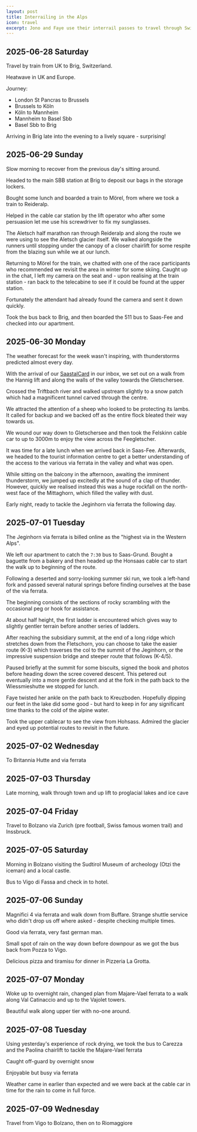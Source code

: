 ```yaml
---
layout: post
title: Interrailing in the Alps
icon: travel
excerpt: Jono and Faye use their interrail passes to travel through Switzerland and Italy for some high-mountain via ferrata and coastal touristing.
---
```


## 2025-06-28 Saturday
Travel by train from UK to Brig, Switzerland.

Heatwave in UK and Europe.

Journey:
- London St Pancras to Brussels
- Brussels to K&ouml;ln
- K&ouml;ln to Mannheim
- Mannheim to Basel Sbb
- Basel Sbb to Brig

Arriving in Brig late into the evening to a lively square - surprising!

## 2025-06-29 Sunday
Slow morning to recover from the previous day's sitting around.

Headed to the main SBB station at Brig to deposit our bags in the storage lockers.

Bought some lunch and boarded a train to M&ouml;rel, from where we took a train to Reideralp.

Helped in the cable car station by the lift operator who after some persuasion let me use his screwdriver to fix my sunglasses.

The Aletsch half marathon ran through Reideralp and along the route we were using to see the Aletsch glacier itself.  We walked alongside the runners until stopping under the canopy of a closer chairlift for some respite from the blazing sun while we at our lunch.

Returning to M&ouml;rel for the train, we chatted with one of the race participants who recommended we revisit the area in winter for some skiing. Caught up in the chat, I left my camera on the seat and - upon realising at the train station - ran back to the telecabine to see if it could be found at the upper station. 

Fortunately the attendant had already found the camera and sent it down quickly.

Took the bus back to Brig, and then boarded the 511 bus to Saas-Fee and checked into our apartment.

## 2025-06-30 Monday
The weather forecast for the week wasn't inspiring, with thunderstorms predicted almost every day.

With the arrival of our [SaastalCard]() in our inbox, we set out on a walk from the Hannig lift and along the walls of the valley towards the Gletschersee.

Crossed the Triftbach river and walked upstream slightly to a snow patch which had a magnificent tunnel carved through the centre.

We attracted the attention of a sheep who looked to be protecting its lambs. It called for backup and we backed off as the entire flock bleated their way towards us.

We wound our way down to Gletschersee and then took the Felskinn cable car to up to 3000m to enjoy the view across the Feegletscher.

It was time for a late lunch when we arrived back in Saas-Fee. Afterwards, we headed to the tourist information centre to get a better understanding of the access to the various via ferrata in the valley and what was open.

While sitting on the balcony in the afternoon, awaiting the imminent thunderstorm, we jumped up excitedly at the sound of a clap of thunder. 
However, quickly we realised instead this was a huge rockfall on the north-west face of the Mittaghorn, which filled the valley with dust.

Early night, ready to tackle the Jeginhorn via ferrata the following day.

## 2025-07-01 Tuesday
The Jeginhorn via ferrata is billed online as the "highest via in the Western Alps".

We left our apartment to catch the `7:30` bus to Saas-Grund. Bought a baguette from a bakery and then headed up the Honsaas cable car to start the walk up to beginning of the route.

Following a deserted and sorry-looking summer ski run, we took a left-hand fork and passed several natural springs before finding ourselves at the base of the via ferrata.

The beginning consists of the sections of rocky scrambling with the occasional peg or hook for assistance.

At about half height, the first ladder is encountered which gives way to slightly gentler terrain before another series of ladders.

After reaching the subsidiary summit, at the end of a long ridge which stretches down from the Fletschorn, you can choose to take the easier route (K-3) which traverses the col to the summit of the Jeginhorn, or the impressive suspension bridge and steeper route that follows (K-4/5).

Paused briefly at the summit for some biscuits, signed the book and photos before heading down the scree covered descent.
This petered out eventually into a more gentle descent and at the fork in the path back to the Wiessmieshutte we stopped for lunch.

Faye twisted her ankle on the path back to Kreuzboden.  Hopefully dipping our feet in the lake did some good - but hard to keep in for any significant time thanks to the cold of the alpine water.

Took the upper cablecar to see the view from Hohsass. Admired the glacier and eyed up potential routes to revisit in the future.

## 2025-07-02 Wednesday
To Britannia Hutte and via ferrata

## 2025-07-03 Thursday
Late morning, walk through town and up lift to proglacial lakes and ice cave

## 2025-07-04 Friday
Travel to Bolzano via Zurich (pre football, Swiss famous women trail) and Inssbruck.

## 2025-07-05 Saturday
Morning in Bolzano visiting the Sudtirol Museum of archeology (Otzi the iceman) and a local castle.

Bus to Vigo di Fassa and check in to hotel. 

## 2025-07-06 Sunday
Magnifici 4 via ferrata and walk down from Buffare. Strange shuttle service who didn't drop us off where asked - despite checking multiple times.

Good via ferrata, very fast german man. 

Small spot of rain on the way down before downpour as we got the bus back from Pozza to Vigo.

Delicious pizza and tiramisu for dinner in Pizzeria La Grotta.

## 2025-07-07 Monday
Woke up to overnight rain, changed plan from Majare-Vael ferrata to a walk along Val Catinaccio and up to the Vajolet towers.

Beautiful walk along upper tier with no-one around.

## 2025-07-08 Tuesday
Using yesterday's experience of rock drying, we took the bus to Carezza and the Paolina chairlift to tackle the Majare-Vael ferrata

Caught off-guard by overnight snow

Enjoyable but busy via ferrata

Weather came in earlier than expected and we were back at the cable car in time for the rain to come in full force.

## 2025-07-09 Wednesday
Travel from Vigo to Bolzano, then on to Riomaggiore
